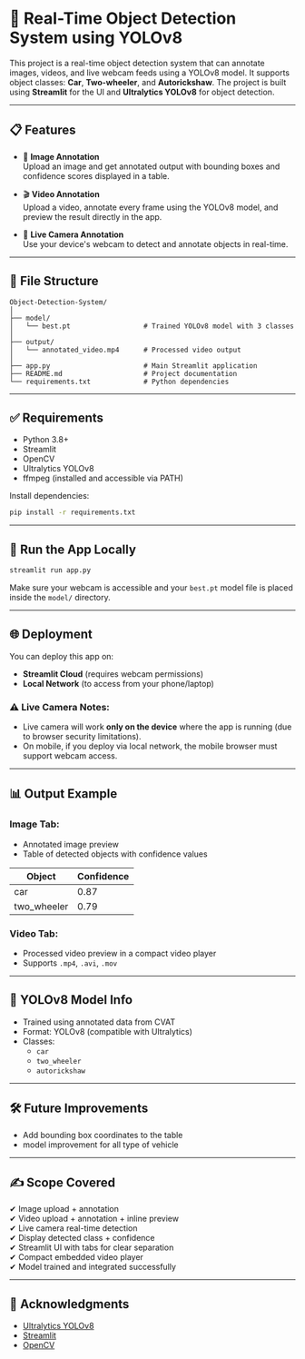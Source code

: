 
# 🚦 Real-Time Object Detection System using YOLOv8

This project is a real-time object detection system that can annotate images, videos, and live webcam feeds using a YOLOv8 model. It supports object classes: **Car**, **Two-wheeler**, and **Autorickshaw**. The project is built using **Streamlit** for the UI and **Ultralytics YOLOv8** for object detection.

---

## 📋 Features

- 🎯 **Image Annotation**  
  Upload an image and get annotated output with bounding boxes and confidence scores displayed in a table.

- 🎬 **Video Annotation**  
  Upload a video, annotate every frame using the YOLOv8 model, and preview the result directly in the app.

- 📡 **Live Camera Annotation**  
  Use your device's webcam to detect and annotate objects in real-time.

---

## 📁 File Structure

```
Object-Detection-System/
│
├── model/
│   └── best.pt                  # Trained YOLOv8 model with 3 classes
│
├── output/
│   └── annotated_video.mp4      # Processed video output
│
├── app.py                       # Main Streamlit application
├── README.md                    # Project documentation
└── requirements.txt             # Python dependencies
```

---

## ✅ Requirements

- Python 3.8+
- Streamlit
- OpenCV
- Ultralytics YOLOv8
- ffmpeg (installed and accessible via PATH)

Install dependencies:
```bash
pip install -r requirements.txt
```

---

## 🚀 Run the App Locally

```bash
streamlit run app.py
```

Make sure your webcam is accessible and your `best.pt` model file is placed inside the `model/` directory.

---

## 🌐 Deployment

You can deploy this app on:
- **Streamlit Cloud** (requires webcam permissions)
- **Local Network** (to access from your phone/laptop)

### ⚠️ Live Camera Notes:
- Live camera will work **only on the device** where the app is running (due to browser security limitations).
- On mobile, if you deploy via local network, the mobile browser must support webcam access.

---

## 📊 Output Example

### Image Tab:
- Annotated image preview
- Table of detected objects with confidence values

| Object       | Confidence |
|--------------|------------|
| car          | 0.87       |
| two_wheeler  | 0.79       |

### Video Tab:
- Processed video preview in a compact video player
- Supports `.mp4`, `.avi`, `.mov`

---

## 🧠 YOLOv8 Model Info

- Trained using annotated data from CVAT
- Format: YOLOv8 (compatible with Ultralytics)
- Classes:
  - `car`
  - `two_wheeler`
  - `autorickshaw`

---

<!-- ## 📸 Screenshots

### 1. Image Annotation  
![Image Annotation Example](screenshots/image_example.jpg)

### 2. Video Annotation  
![Video Annotation Example](screenshots/video_example.jpg)

### 3. Live Detection  
![Live Detection Example](screenshots/live_example.jpg)

--- -->

## 🛠 Future Improvements

- Add bounding box coordinates to the table
- model improvement for all type of vehicle 
---

## ✍️ Scope Covered

✔ Image upload + annotation  
✔ Video upload + annotation + inline preview  
✔ Live camera real-time detection  
✔ Display detected class + confidence  
✔ Streamlit UI with tabs for clear separation  
✔ Compact embedded video player  
✔ Model trained and integrated successfully

---

## 🙏 Acknowledgments

- [Ultralytics YOLOv8](https://docs.ultralytics.com)
- [Streamlit](https://streamlit.io)
- [OpenCV](https://opencv.org)
